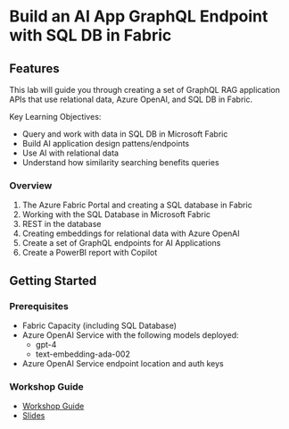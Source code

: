 # Build an AI App GraphQL Endpoint with SQL DB in Fabric​

## Features

This lab will guide you through creating a set of GraphQL RAG application APIs that use relational data, Azure OpenAI, and SQL DB in Fabric.

Key Learning Objectives:
- Query and work with data in SQL DB in Microsoft Fabric
- Build AI application design pattens/endpoints
- Use AI with relational data
- Understand how similarity searching benefits queries

### Overview

1. The Azure Fabric Portal and creating a SQL database in Fabric
1. Working with the SQL Database in Microsoft Fabric
1. REST in the database
1. Creating embeddings for relational data with Azure OpenAI
1. Create a set of GraphQL endpoints for AI Applications
1. Create a PowerBI report with Copilot
<!-- 1. DevOps in Fabric (demo only)-->
<!-- COMMENT -->

## Getting Started

### Prerequisites

- Fabric Capacity (including SQL Database)
- Azure OpenAI Service with the following models deployed:
    - gpt-4
    - text-embedding-ada-002
- Azure OpenAI Service endpoint location and auth keys

### Workshop Guide

- [Workshop Guide](./docs/graphQL_Fabric_AI_workshop.md)
- [Slides](./docs/aiFabricWorkshop.pdf)
<!-- - [Azure DevOps and SQL Video](./docs/DevOps.mp4)-->
